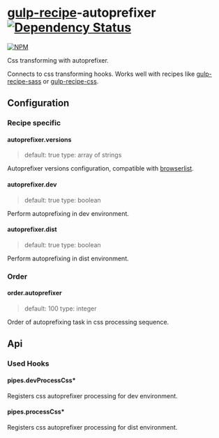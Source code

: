 # [gulp-recipe](https://github.com/PGS-dev/gulp-recipe-loader)-autoprefixer [![Dependency Status][depstat-image]][depstat-url]
[![NPM][npm-image]][npm-url]

Css transforming with autoprefixer.

Connects to css transforming hooks.
Works well with recipes like [gulp-recipe-sass](https://github.com/PGS-dev/gulp-recipe-sass) or [gulp-recipe-css](https://github.com/PGS-dev/gulp-recipe-css).

## Configuration
### Recipe specific
#### autoprefixer.versions
> default: true
> type: array of strings

Autoprefixer versions configuration, compatible with [browserlist](https://github.com/ai/browserslist).

#### autoprefixer.dev
> default: true
> type: boolean

Perform autoprefixing in dev environment.

#### autoprefixer.dist
> default: true
> type: boolean

Perform autoprefixing in dist environment.

### Order
#### order.autoprefixer
> default: 100
> type: integer

Order of autoprefixing task in css processing sequence.

## Api
### Used Hooks
#### pipes.devProcessCss*

Registers css autoprefixer processing for dev environment.

####  pipes.processCss*

Registers css autoprefixer processing for dist environment.

[npm-url]: https://npmjs.org/package/gulp-recipe-autoprefixer
[npm-image]: https://nodei.co/npm/gulp-recipe-autoprefixer.png?downloads=true

[depstat-url]: https://david-dm.org/PGS-dev/gulp-recipe-autoprefixer
[depstat-image]: http://img.shields.io/david/PGS-dev/gulp-recipe-autoprefixer.svg?style=flat